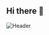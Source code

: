 ## Hi there 👋
![Header](images/banner.png)


<!--

🔍 Exploring open source and analytics one dataset at a time
📊 Into data visualization, SQL and asking too many questions
🧠 Learning Python and ML bit by bit
👨‍💻 Passionate about making data useful and accessible

**c-bretz/c-bretz** is a ✨ _special_ ✨ repository because its `README.md` (this file) appears on your GitHub profile.

Here are some ideas to get you started:

- 🔭 I’m currently working on ...
- 🌱 I’m currently learning ...
- 👯 I’m looking to collaborate on ...
- 🤔 I’m looking for help with ...
- 💬 Ask me about ...
- 📫 How to reach me: ...
- 😄 Pronouns: ...
- ⚡ Fun fact: ...
-->
